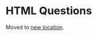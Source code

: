 # HTML Questions

Moved to [new location](https://www.frontendinterviewhandbook.com/html-questions/).
